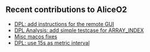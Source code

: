 ## Recent contributions to AliceO2
- [DPL: add instructions for the remote GUI](https://github.com/AliceO2Group/AliceO2/pull/9479)
- [DPL Analysis: add simple testcase for ARRAY_INDEX](https://github.com/AliceO2Group/AliceO2/pull/9470)
- [Misc macos fixes](https://github.com/AliceO2Group/DebugGUI/pull/34)
- [DPL: use 15s as metric interval](https://github.com/AliceO2Group/AliceO2/pull/9459)
